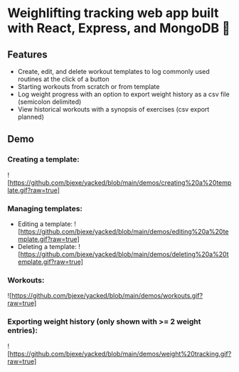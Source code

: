 # Weighlifting tracking web app built with React, Express, and MongoDB :muscle:

## Features
- Create, edit, and delete workout templates to log commonly used routines at the click of a button
- Starting workouts from scratch or from template
- Log weight progress with an option to export weight history as a csv file (semicolon delimited)
- View historical workouts with a synopsis of exercises (csv export planned)

## Demo
### Creating a template:
![https://github.com/bjexe/yacked/blob/main/demos/creating%20a%20template.gif?raw=true]
### Managing templates:
- Editing a template:
![https://github.com/bjexe/yacked/blob/main/demos/editing%20a%20template.gif?raw=true]
- Deleting a template:
![https://github.com/bjexe/yacked/blob/main/demos/deleting%20a%20template.gif?raw=true]
### Workouts:
![https://github.com/bjexe/yacked/blob/main/demos/workouts.gif?raw=true]
### Exporting weight history (only shown with >= 2 weight entries):
![https://github.com/bjexe/yacked/blob/main/demos/weight%20tracking.gif?raw=true]